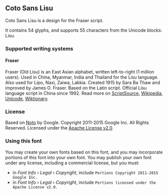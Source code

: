 
## Coto Sans Lisu

Coto Sans Lisu is a design for the Fraser script.

It contains 54 glyphs, and supports 55 characters from the Unicode blocks: Lisu.


### Supported writing systems


#### Fraser

Fraser (Old Lisu) is an East Asian alphabet, written left-to-right (1 million users). Used in China, Myanmar, India and Thailand for the Lisu language. Also used for Lipo, Naxi, Zaiwa, Lakkia. Created 1915 by Sara Ba Thaw and improved by James O. Fraser. Based on the Latin script. Official Lisu language script in China since 1992. Read more on [ScriptSource](https://scriptsource.org/scr/Lisu), [Wikipedia](https://en.wikipedia.org/wiki/ISO_15924:Lisu), [Unicode](https://www.unicode.org/versions/Unicode13.0.0/ch18.pdf#G44587), [Wiktionary](https://en.wiktionary.org/wiki/Category:Lisu_script).


### License

Based on [Noto](https://github.com/notofonts) by Google. Copyright 2011-2015 Google Inc. All Rights Reserved. Licensed under the [Apache License v2.0](https://www.apache.org/licenses/LICENSE-2.0.txt).

### Using this font

You may create your own fonts based on this font, and you may incorporate portions of this font into your own font. You may publish your own font under any license, including a commercial license, but you must:

- in _Font Info › Legal › Copyright_, include `Portions Copyright 2011-2015 Google Inc.`
- in _Font Info › Legal › Copyright_, include `Portions licensed under the Apache License v2.0.`
